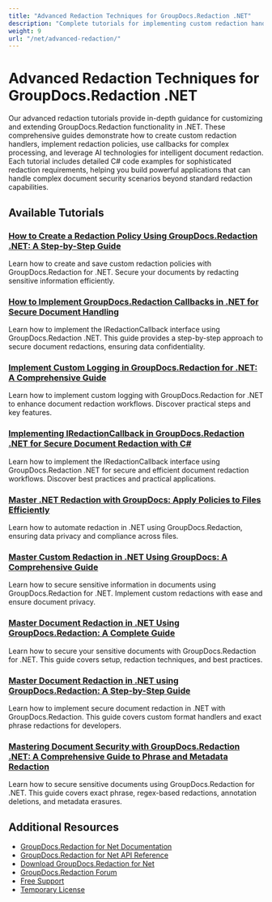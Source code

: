 ```yaml
---
title: "Advanced Redaction Techniques for GroupDocs.Redaction .NET"
description: "Complete tutorials for implementing custom redaction handlers, redaction policies, callbacks, and AI-assisted redaction in GroupDocs.Redaction for .NET."
weight: 9
url: "/net/advanced-redaction/"
---
```


# Advanced Redaction Techniques for GroupDocs.Redaction .NET

Our advanced redaction tutorials provide in-depth guidance for customizing and extending GroupDocs.Redaction functionality in .NET. These comprehensive guides demonstrate how to create custom redaction handlers, implement redaction policies, use callbacks for complex processing, and leverage AI technologies for intelligent document redaction. Each tutorial includes detailed C# code examples for sophisticated redaction requirements, helping you build powerful applications that can handle complex document security scenarios beyond standard redaction capabilities.

## Available Tutorials

### [How to Create a Redaction Policy Using GroupDocs.Redaction .NET&#58; A Step-by-Step Guide](./groupdocs-redaction-net-create-save-policy/)
Learn how to create and save custom redaction policies with GroupDocs.Redaction for .NET. Secure your documents by redacting sensitive information efficiently.

### [How to Implement GroupDocs.Redaction Callbacks in .NET for Secure Document Handling](./implementing-groupdocs-redaction-callbacks-net/)
Learn how to implement the IRedactionCallback interface using GroupDocs.Redaction .NET. This guide provides a step-by-step approach to secure document redactions, ensuring data confidentiality.

### [Implement Custom Logging in GroupDocs.Redaction for .NET&#58; A Comprehensive Guide](./custom-logging-groupdocs-redaction-net/)
Learn how to implement custom logging with GroupDocs.Redaction for .NET to enhance document redaction workflows. Discover practical steps and key features.

### [Implementing IRedactionCallback in GroupDocs.Redaction .NET for Secure Document Redaction with C#](./groupdocs-redaction-net-implement-iredactioncallback-csharp/)
Learn how to implement the IRedactionCallback interface using GroupDocs.Redaction .NET for secure and efficient document redaction workflows. Discover best practices and practical applications.

### [Master .NET Redaction with GroupDocs&#58; Apply Policies to Files Efficiently](./net-redaction-groupdocs-apply-policy-files/)
Learn how to automate redaction in .NET using GroupDocs.Redaction, ensuring data privacy and compliance across files.

### [Master Custom Redaction in .NET Using GroupDocs&#58; A Comprehensive Guide](./master-custom-redaction-dotnet-groupdocs/)
Learn how to secure sensitive information in documents using GroupDocs.Redaction for .NET. Implement custom redactions with ease and ensure document privacy.

### [Master Document Redaction in .NET Using GroupDocs.Redaction&#58; A Complete Guide](./master-document-redaction-groupdocs-redaction-net/)
Learn how to secure your sensitive documents with GroupDocs.Redaction for .NET. This guide covers setup, redaction techniques, and best practices.

### [Master Document Redaction in .NET using GroupDocs.Redaction&#58; A Step-by-Step Guide](./mastering-document-redaction-dotnet-groupdocs-redaction/)
Learn how to implement secure document redaction in .NET with GroupDocs.Redaction. This guide covers custom format handlers and exact phrase redactions for developers.

### [Mastering Document Security with GroupDocs.Redaction .NET&#58; A Comprehensive Guide to Phrase and Metadata Redaction](./groupdocs-redaction-net-document-security-guide/)
Learn how to secure sensitive documents using GroupDocs.Redaction for .NET. This guide covers exact phrase, regex-based redactions, annotation deletions, and metadata erasures.

## Additional Resources

- [GroupDocs.Redaction for Net Documentation](https://docs.groupdocs.com/redaction/net/)
- [GroupDocs.Redaction for Net API Reference](https://reference.groupdocs.com/redaction/net/)
- [Download GroupDocs.Redaction for Net](https://releases.groupdocs.com/redaction/net/)
- [GroupDocs.Redaction Forum](https://forum.groupdocs.com/c/redaction)
- [Free Support](https://forum.groupdocs.com/)
- [Temporary License](https://purchase.groupdocs.com/temporary-license/)
